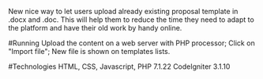 New nice way to let users upload already existing proposal template in .docx and .doc. This will help them to reduce the time they need to adapt to the platform and have their old work by handy online.

#Running
Upload the content on a web server with PHP processor;
Click on "Import file";
New file is shown on templates lists.

#Technologies
HTML, CSS, Javascript, PHP 7.1.22 CodeIgniter 3.1.10